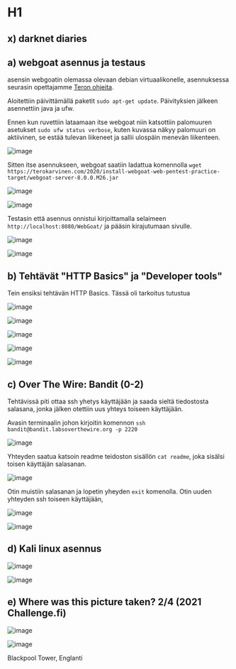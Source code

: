 # H1




## x) darknet diaries






## a) webgoat asennus ja testaus

asensin webgoatin olemassa olevaan debian virtuaalikonelle, asennuksessa seurasin opettajamme [Teron ohjeita](https://terokarvinen.com/2020/install-webgoat-web-pentest-practice-target/).

Aloitettiin päivittämällä paketit `sudo apt-get update`. Päivityksien jälkeen asennettiin java ja ufw.

Ennen kun ruvettiin lataamaan itse webgoat niin katsottiin palomuuren asetukset `sudo ufw status verbose`, kuten kuvassa näkyy palomuuri on aktiivinen, se estää tulevan liikeneet ja sallii ulospäin menevän liikenteen.

![image](https://user-images.githubusercontent.com/93308960/198050912-417c5c9d-170f-473d-811f-9933b11866a6.png)

Sitten itse asennukseen, webgoat saatiin ladattua komennolla `wget https://terokarvinen.com/2020/install-webgoat-web-pentest-practice-target/webgoat-server-8.0.0.M26.jar`

![image](https://user-images.githubusercontent.com/93308960/198555854-38851ac1-dbbf-424b-816c-f3f682b7bd30.png)


![image](https://user-images.githubusercontent.com/93308960/198051917-6eb22e79-b2ae-430b-acda-072143a8e517.png)

Testasin että asennus onnistui kirjoittamalla selaimeen `http://localhost:8080/WebGoat/` ja pääsin kirajutumaan sivulle.

![image](https://user-images.githubusercontent.com/93308960/198053058-38b47ac0-81ee-4383-a970-f9b2f641aa29.png)




![image](https://user-images.githubusercontent.com/93308960/198053301-878d658c-3758-41f5-ad9d-e63e1508e425.png)



## b) Tehtävät "HTTP Basics" ja "Developer tools"

Tein ensiksi tehtävän HTTP Basics. Tässä oli tarkoitus tutustua 


![image](https://user-images.githubusercontent.com/93308960/198056370-92420114-f4a3-4f4b-b031-df105b660ccb.png)



![image](https://user-images.githubusercontent.com/93308960/198058501-cfab93f9-75a2-4703-9fa8-94eaff9eb68c.png)


![image](https://user-images.githubusercontent.com/93308960/198060597-2d434e3e-9478-40c8-85b1-0638aa764bbf.png)


![image](https://user-images.githubusercontent.com/93308960/198060919-db064a89-1f97-4b60-811d-91046ecbffce.png)


![image](https://user-images.githubusercontent.com/93308960/198058394-fc4c21c4-6749-4900-9dde-0d81a86073d6.png)


## c) Over The Wire: Bandit (0-2)

Tehtävissä piti ottaa ssh yhetys käyttäjään ja saada sieltä tiedostosta salasana, jonka jälken otettiin uus yhteys toiseen käyttäjään.


Avasin terminaalin johon kirjoitin komennon `ssh bandit@bandit.labsoverthewire.org -p 2220`

![image](https://user-images.githubusercontent.com/93308960/198089117-ecd3e6d7-aadb-4c2e-9442-f63140468f0c.png)

Yhteyden saatua katsoin readme teidoston sisällön `cat readme`, joka sisälsi toisen käyttäjän salasanan. 

![image](https://user-images.githubusercontent.com/93308960/198090384-c690224d-b76c-4b0f-adb6-2a380eae29d7.png)

Otin muistiin salasanan ja lopetin yheyden `exit` komenolla. Otin uuden yhteyden ssh toiseen käyttäjään,  

![image](https://user-images.githubusercontent.com/93308960/198090455-b49b54f0-a927-4261-bc4a-4b017ccf0656.png)

![image](https://user-images.githubusercontent.com/93308960/198092907-c225faca-5120-468a-ad7f-19727ea029ed.png)


## d) Kali linux asennus


![image](https://user-images.githubusercontent.com/93308960/198114507-3425b53d-cf08-458a-8416-35330dd3d48f.png)


![image](https://user-images.githubusercontent.com/93308960/198114452-f5c4ac68-29ed-4d91-90ab-f691751026c8.png)

## e) Where was this picture taken? 2/4 (2021 Challenge.fi) 


![image](https://user-images.githubusercontent.com/93308960/198120197-67191197-bf8a-4722-9457-6307868050a6.png)


![image](https://user-images.githubusercontent.com/93308960/198121367-44c42ee5-b2f8-4577-a627-2b9d3962ac21.png)

Blackpool Tower, Englanti


